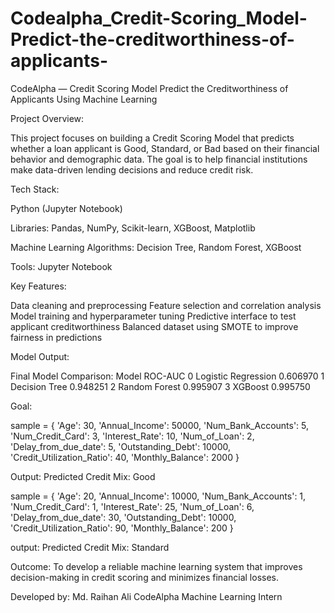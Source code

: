 # Codealpha_Credit-Scoring_Model-Predict-the-creditworthiness-of-applicants-

CodeAlpha — Credit Scoring Model
Predict the Creditworthiness of Applicants Using Machine Learning

Project Overview:

This project focuses on building a Credit Scoring Model that predicts whether a loan applicant is Good, Standard, or Bad based on their financial behavior and demographic data.
The goal is to help financial institutions make data-driven lending decisions and reduce credit risk.

Tech Stack:

Python (Jupyter Notebook)

Libraries: Pandas, NumPy, Scikit-learn, XGBoost, Matplotlib

Machine Learning Algorithms: Decision Tree, Random Forest, XGBoost

Tools: Jupyter Notebook

Key Features:

Data cleaning and preprocessing
Feature selection and correlation analysis
Model training and hyperparameter tuning
Predictive interface to test applicant creditworthiness
Balanced dataset using SMOTE to improve fairness in predictions

Model Output:


 Final Model Comparison:
                 Model   ROC-AUC
0  Logistic Regression  0.606970
1        Decision Tree  0.948251
2        Random Forest  0.995907
3              XGBoost  0.995750


Goal:

sample = {
    'Age': 30,
    'Annual_Income': 50000,
    'Num_Bank_Accounts': 5,
    'Num_Credit_Card': 3,
    'Interest_Rate': 10,
    'Num_of_Loan': 2,
    'Delay_from_due_date': 5,
    'Outstanding_Debt': 10000,
    'Credit_Utilization_Ratio': 40,
    'Monthly_Balance': 2000
}

Output: Predicted Credit Mix: Good


sample = {
    'Age': 20,
    'Annual_Income': 10000,
    'Num_Bank_Accounts': 1,
    'Num_Credit_Card': 1,
    'Interest_Rate': 25,
    'Num_of_Loan': 6,
    'Delay_from_due_date': 30,
    'Outstanding_Debt': 10000,
    'Credit_Utilization_Ratio': 90,
    'Monthly_Balance': 200
}


output: Predicted Credit Mix: Standard

Outcome: 
To develop a reliable machine learning system that improves decision-making in credit scoring and minimizes financial losses.


Developed by:
Md. Raihan Ali
CodeAlpha Machine Learning Intern
